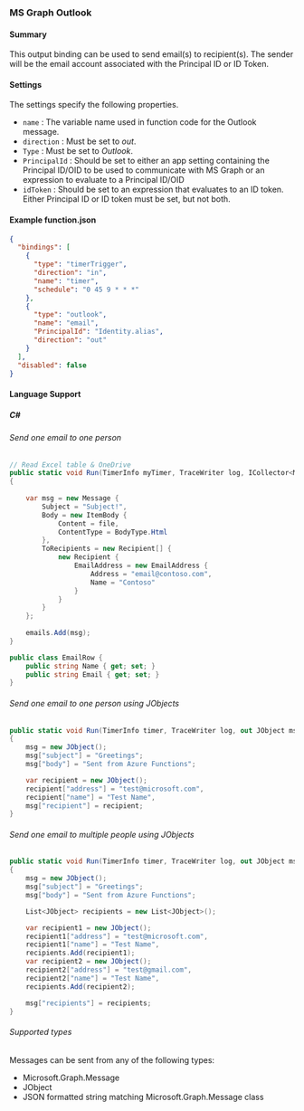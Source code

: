 ### MS Graph Outlook

#### Summary
This output binding can be used to send email(s) to recipient(s). The sender will be the email account associated with the Principal ID or ID Token.

#### Settings
The settings specify the following properties.

- `name` : The variable name used in function code for the Outlook message. 
- `direction` : Must be set to *out*. 
- `Type` : Must be set to *Outlook*.
- `PrincipalId` : Should be set to either an app setting containing the Principal ID/OID to be used to communicate with MS Graph or an expression to evaluate to a Principal ID/OID
- `idToken` : Should be set to an expression that evaluates to an ID token. Either Principal ID or ID token must be set, but not both.

#### Example function.json
```json
{
  "bindings": [
    {
      "type": "timerTrigger",
      "direction": "in",
      "name": "timer",
      "schedule": "0 45 9 * * *"
    },
    {
      "type": "outlook",
      "name": "email",
      "PrincipalId": "Identity.alias",
      "direction": "out"
    }
  ],
  "disabled": false
}
```
#### Language Support

##### C#

###### Send one email to one person
```csharp
// Read Excel table & OneDrive
public static void Run(TimerInfo myTimer, TraceWriter log, ICollector<Message> email)
{
   
    var msg = new Message {
        Subject = "Subject!",
        Body = new ItemBody {
            Content = file,
            ContentType = BodyType.Html
        },
        ToRecipients = new Recipient[] {
            new Recipient {
                EmailAddress = new EmailAddress {
                    Address = "email@contoso.com",
                    Name = "Contoso"
                }
            }
        }
    };
    
    emails.Add(msg);
}

public class EmailRow {
    public string Name { get; set; }
    public string Email { get; set; }
}
```

###### Send one email to one person using JObjects
```csharp
public static void Run(TimerInfo timer, TraceWriter log, out JObject msg)
{
	msg = new JObject();
	msg["subject"] = "Greetings";
	msg["body"] = "Sent from Azure Functions";

	var recipient = new JObject();
	recipient["address"] = "test@microsoft.com",
	recipient["name"] = "Test Name",
	msg["recipient"] = recipient;		
}
```
###### Send one email to multiple people using JObjects
```csharp
public static void Run(TimerInfo timer, TraceWriter log, out JObject msg)
{
	msg = new JObject();
	msg["subject"] = "Greetings";
	msg["body"] = "Sent from Azure Functions";

	List<JObject> recipients = new List<JObject>();

	var recipient1 = new JObject();
	recipient1["address"] = "test@microsoft.com",
	recipient1["name"] = "Test Name",
	recipients.Add(recipient1);
	var recipient2 = new JObject();
	recipient2["address"] = "test@gmail.com",
	recipient2["name"] = "Test Name",
	recipients.Add(recipient2);

	msg["recipients"] = recipients;		
}
```

###### Supported types

Messages can be sent from any of the following types:

* Microsoft.Graph.Message
* JObject
* JSON formatted string matching Microsoft.Graph.Message class